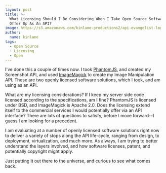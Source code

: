 ```yaml
---
layout: post
title: >-
  What Licensing Should I Be Considering When I Take Open Source Software And
  Offer Up As An API?
image: https://s3.amazonaws.com/kinlane-productions2/api-evangelist-logos/api-evangelist-butterfly-vertical.png
author:
  name: kinlane
tags:
  - Open Source
  - Licensing
  - Open
---
```

I've done this a couple of times now. I took [PhantomJS](http://phantomjs.org/), and created my Screenshot API, and used [ImageMagick](http://www.imagemagick.org/script/index.php) to create my Image Manipulation API. These are two openly licensed software solutions, which I took, and am using as an API. 

What are my licensing considerations? If I keep my server side code licensed according to the specifications, am I fine? PhantomJS is licensed under BSD, and ImageMagick is Apache 2.0. Does the licensing extend itself to the commercial services I would potentially offer via an API interface? There are lots of questions to satisfy, before I move forward--I guess I am looking for a precedent.

I am evaluating at a number of openly licensed software solutions right now to deliver a variety of stops along the API life-cycle, ranging from design, to deployment, virtualization, and much more. As always, I am trying to better understand the layers involved, and how software licenses, patent, and potentially copyright might apply.

Just putting it out there to the universe, and curious to see what comes back.